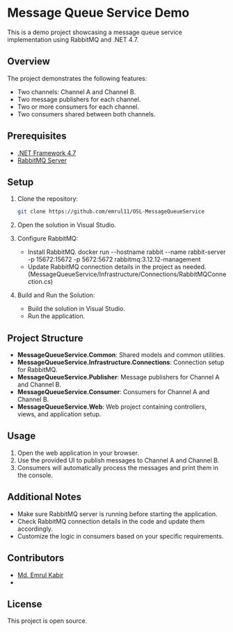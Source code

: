 # Message Queue Service Demo

This is a demo project showcasing a message queue service implementation using RabbitMQ and .NET 4.7.

## Overview

The project demonstrates the following features:

- Two channels: Channel A and Channel B.
- Two message publishers for each channel.
- Two or more consumers for each channel.
- Two consumers shared between both channels.

## Prerequisites

- [.NET Framework 4.7](https://dotnet.microsoft.com/download/dotnet-framework/net47)
- [RabbitMQ Server](https://www.rabbitmq.com/download.html)

## Setup

1. Clone the repository:

   ```bash
   git clone https://github.com/emrul11/OSL-MessageQueueService
   ```

2. Open the solution in Visual Studio.

3. Configure RabbitMQ:

   - Install RabbitMQ. docker run --hostname rabbit --name rabbit-server -p 15672:15672 -p 5672:5672 rabbitmq:3.12.12-management
   - Update RabbitMQ connection details in the project as needed. (MessageQueueService/Infrastructure/Connections/RabbitMQConnection.cs)

4. Build and Run the Solution:

   - Build the solution in Visual Studio.
   - Run the application.

## Project Structure

- **MessageQueueService.Common**: Shared models and common utilities.
- **MessageQueueService.Infrastructure.Connections**: Connection setup for RabbitMQ.
- **MessageQueueService.Publisher**: Message publishers for Channel A and Channel B.
- **MessageQueueService.Consumer**: Consumers for Channel A and Channel B.
- **MessageQueueService.Web**: Web project containing controllers, views, and application setup.

## Usage

1. Open the web application in your browser.
2. Use the provided UI to publish messages to Channel A and Channel B.
3. Consumers will automatically process the messages and print them in the console.

## Additional Notes

- Make sure RabbitMQ server is running before starting the application.
- Check RabbitMQ connection details in the code and update them accordingly.
- Customize the logic in consumers based on your specific requirements.

## Contributors

- [Md. Emrul Kabir](https://github.com/emrul11)
-

## License

This project is open source.
